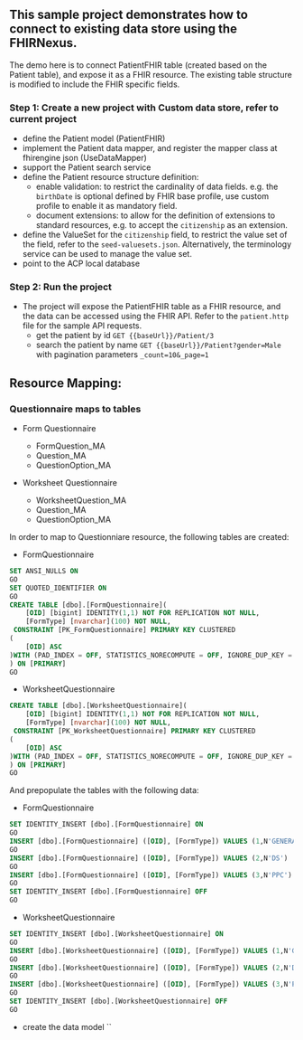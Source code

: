 ## This sample project demonstrates how to connect to existing data store using the FHIRNexus.

The demo here is to connect PatientFHIR table (created based on the Patient table), and expose it as a FHIR resource. The existing table structure is modified to include the FHIR specific fields.

### Step 1: Create a new project with Custom data store, refer to current project
- define the Patient model (PatientFHIR)
- implement the Patient data mapper, and register the mapper class at fhirengine json (UseDataMapper)
- support the Patient search service
- define the Patient resource structure definition:
	- enable validation: to restrict the cardinality of data fields. e.g. the `birthDate` is optional defined by FHIR base profile, use custom profile to enable it as mandatory field.
	- document extensions: to allow for the definition of extensions to standard resources, e.g. to accept the `citizenship` as an extension.
- define the ValueSet for the `citizenship` field, to restrict the value set of the field, refer to the `seed-valuesets.json`. Alternatively, the terminology service can be used to manage the value set.
- point to the ACP local database

### Step 2: Run the project
- The project will expose the PatientFHIR table as a FHIR resource, and the data can be accessed using the FHIR API. Refer to the `patient.http` file for the sample API requests.
	- get the patient by id `GET {{baseUrl}}/Patient/3`
	- search the patient by name `GET {{baseUrl}}/Patient?gender=Male` with pagination parameters `_count=10&_page=1`

## Resource Mapping:
### Questionnaire maps to tables

- Form Questionnaire
	- FormQuestion_MA
	- Question_MA
	- QuestionOption_MA

- Worksheet Questionnaire
	- WorksheetQuestion_MA
	- Question_MA
	- QuestionOption_MA

In order to map to Questionniare resource, the following tables are created:
- FormQuestionnaire
```sql
SET ANSI_NULLS ON
GO
SET QUOTED_IDENTIFIER ON
GO
CREATE TABLE [dbo].[FormQuestionnaire](
	[OID] [bigint] IDENTITY(1,1) NOT FOR REPLICATION NOT NULL,
	[FormType] [nvarchar](100) NOT NULL,
 CONSTRAINT [PK_FormQuestionnaire] PRIMARY KEY CLUSTERED 
(
	[OID] ASC
)WITH (PAD_INDEX = OFF, STATISTICS_NORECOMPUTE = OFF, IGNORE_DUP_KEY = OFF, ALLOW_ROW_LOCKS = ON, ALLOW_PAGE_LOCKS = ON, OPTIMIZE_FOR_SEQUENTIAL_KEY = OFF) ON [PRIMARY]
) ON [PRIMARY]
GO
```
- WorksheetQuestionnaire
```sql
CREATE TABLE [dbo].[WorksheetQuestionnaire](
	[OID] [bigint] IDENTITY(1,1) NOT FOR REPLICATION NOT NULL,
	[FormType] [nvarchar](100) NOT NULL,
 CONSTRAINT [PK_WorksheetQuestionnaire] PRIMARY KEY CLUSTERED 
(
	[OID] ASC
)WITH (PAD_INDEX = OFF, STATISTICS_NORECOMPUTE = OFF, IGNORE_DUP_KEY = OFF, ALLOW_ROW_LOCKS = ON, ALLOW_PAGE_LOCKS = ON, OPTIMIZE_FOR_SEQUENTIAL_KEY = OFF) ON [PRIMARY]
) ON [PRIMARY]
GO
```

And prepopulate the tables with the following data:
- FormQuestionnaire
```sql
SET IDENTITY_INSERT [dbo].[FormQuestionnaire] ON 
GO
INSERT [dbo].[FormQuestionnaire] ([OID], [FormType]) VALUES (1,N'GENERAL')
GO
INSERT [dbo].[FormQuestionnaire] ([OID], [FormType]) VALUES (2,N'DS')
GO
INSERT [dbo].[FormQuestionnaire] ([OID], [FormType]) VALUES (3,N'PPC')
GO
SET IDENTITY_INSERT [dbo].[FormQuestionnaire] OFF
GO
```

- WorksheetQuestionnaire
```sql
SET IDENTITY_INSERT [dbo].[WorksheetQuestionnaire] ON 
GO
INSERT [dbo].[WorksheetQuestionnaire] ([OID], [FormType]) VALUES (1,N'GENERAL')
GO
INSERT [dbo].[WorksheetQuestionnaire] ([OID], [FormType]) VALUES (2,N'DS')
GO
INSERT [dbo].[WorksheetQuestionnaire] ([OID], [FormType]) VALUES (3,N'PPC')
GO
SET IDENTITY_INSERT [dbo].[WorksheetQuestionnaire] OFF
GO
```

- create the data model ``